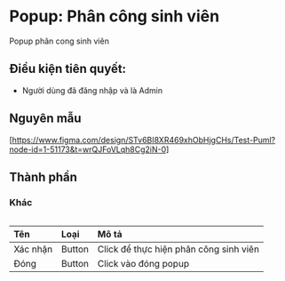 # Popup: Phân công sinh viên
Popup phân cong sinh viên

## Điều kiện tiên quyết:

- Người dùng đã đăng nhập và là Admin

## Nguyên mẫu
[https://www.figma.com/design/STv6BI8XR469xhObHjgCHs/Test-Puml?node-id=1-51173&t=wrQJFoVLqh8Cg2iN-0]

## Thành phần

### Khác

<div style="overflow-x:auto">

| Tên      | Loại   | Mô tả                                  |
| :------- | :----- | :------------------------------------- |
| Xác nhận | Button | Click để thực hiện phân công sinh viên |
| Đóng     | Button | Click vào đóng popup                   |

</div>


